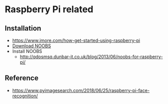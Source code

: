 # Raspberry Pi related

## Installation
* https://www.imore.com/how-get-started-using-raspberry-pi
* [Download NOOBS](https://www.raspberrypi.org/downloads/noobs/)
* Install NOOBS
  * http://qdosmsq.dunbar-it.co.uk/blog/2013/06/noobs-for-raspberry-pi/

## Reference
* https://www.pyimagesearch.com/2018/06/25/raspberry-pi-face-recognition/
